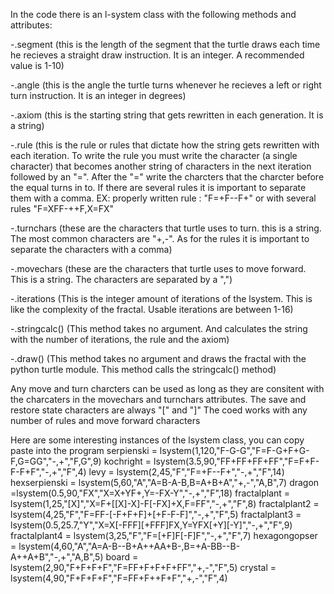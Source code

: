 

In the code there is an l-system class with the following methods and attributes:

-.segment (this is the length of the segment that the turtle draws each time he recieves a straight draw instruction. It is an integer. A recommended value is 1-10)

-.angle (this is the angle the turtle turns whenever he recieves a left or right turn instruction. It is an integer in degrees)

-.axiom (this is the starting string that gets rewritten in each generation. It is a string)

-.rule (this is the rule or rules that dictate how the string gets rewritten with each iteration. To write the rule you must write the character (a single character) that becomes another string of characters in the next iteration followed by an "=". After the "=" write the charcters that the charcter before the equal turns in to. If there are several rules it is important to separate them with a comma. EX: properly written rule : "F=+F--F+" or with several rules "F=XFF-++F,X=FX"

-.turnchars (these are the characters that turtle uses to turn. this is a string. The most common characters are "+,-". As for the rules it is important to separate the characters with a comma)

-.movechars (these are the characters that turtle uses to move forward. This is a string. The characters are separated by a ",")

-.iterations (This is the integer amount of iterations of the lsystem. This is like the complexity of the fractal. Usable iterations are between 1-16)

-.stringcalc() (This method takes no argument. And calculates the string with the number of iterations, the rule and the axiom)

-.draw() (This method takes no argument and draws the fractal with the python turtle module. This method calls the stringcalc() method)

Any move and turn charcters can be used as long as they are consitent with the charcaters in the movechars and turnchars attributes. The save and restore state characters are always "[" and "]" The coed works with any number of rules and move forward characters

Here are some interesting instances of the lsystem class, you can copy paste into the program serpienski = lsystem(1,120,"F-G-G","F=F-G+F+G-F,G=GG","-,+","F,G",9) kochright = lsystem(3.5,90,"FF+FF+FF+FF","F=F+F-F-F+F","-,+","F",4) levy = lsystem(2,45,"F","F=+F--F+","-,+","F",14) hexserpienski = lsystem(5,60,"A","A=B-A-B,B=A+B+A","+,-","A,B",7) dragon =lsystem(0.5,90,"FX","X=X+YF+,Y=-FX-Y","-,+","F",18) fractalplant = lsystem(1,25,"[X]","X=F+[[X]-X]-F[-FX]+X,F=FF","-,+","F",8) fractalplant2 = lsystem(4,25,"F","F=FF-[-F+F+F]+[+F-F-F]","-,+","F",5) fractalplant3 = lsystem(0.5,25.7,"Y","X=X[-FFF][+FFF]FX,Y=YFX[+Y][-Y]","-,+","F",9) fractalplant4 = lsystem(3,25,"F","F=[+F]F[-F]F","-,+","F",7) hexagongopser = lsystem(4,60,"A","A=A-B--B+A++AA+B-,B=+A-BB--B-A++A+B","-,+","A,B",5) board = lsystem(2,90,"F+F+F+F","F=FF+F+F+F+FF","+,-","F",5) crystal = lsystem(4,90,"F+F+F+F","F=FF+F++F+F","+,-","F",4)
